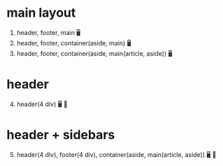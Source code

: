 # main layout

1. header, footer, main 🖥️
2. header, footer, container(aside, main) 🖥️ 
3. header, footer, container(aside, main(article, aside)) 🖥️

# header
4. header(4 div) 🖥️ 📱

# header + sidebars
5. header(4 div), footer(4 div), container(aside, main(article, aside)) 🖥️ 📱